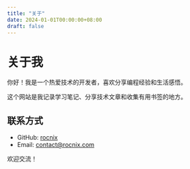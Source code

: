 ```yaml
---
title: "关于"
date: 2024-01-01T00:00:00+08:00
draft: false
---
```


# 关于我

你好！我是一个热爱技术的开发者，喜欢分享编程经验和生活感悟。

这个网站是我记录学习笔记、分享技术文章和收集有用书签的地方。

## 联系方式

- GitHub: [rocnix](https://github.com/rocnix)
- Email: contact@rocnix.com

欢迎交流！
